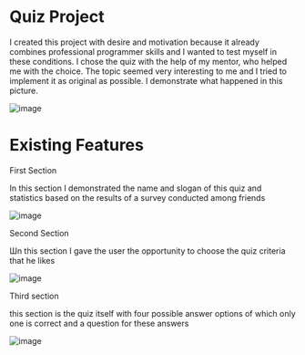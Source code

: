 ﻿# Quiz Project

I created this project with desire and motivation because it already combines professional programmer skills and I wanted to test myself in these conditions. I chose the quiz with the help of my mentor, who helped me with the choice. The topic seemed very interesting to me and I tried to implement it as original as possible. I demonstrate what happened in this picture.
 
 ![image](https://github.com/Nleontev/js_quiz_project/assets/100196079/7a34d081-69b3-4eb0-a0b5-441bf42af77d)

 # Existing Features

 First Section

 In this section I demonstrated the name and slogan of this quiz and statistics based on the results of a survey conducted among friends

![image](https://github.com/Nleontev/js_quiz_project/assets/100196079/f35dfcdd-4a53-4307-9ad2-a1f7869ea7d9)

Second Section

Шn this section I gave the user the opportunity to choose the quiz criteria that he likes

![image](https://github.com/Nleontev/js_quiz_project/assets/100196079/263ab618-0617-4332-b559-40dac387970a)

Third section

this section is the quiz itself with four possible answer options of which only one is correct and a question for these answers

![image](https://github.com/Nleontev/js_quiz_project/assets/100196079/446323dd-0938-4d71-9ec1-c8a0407838c3)


